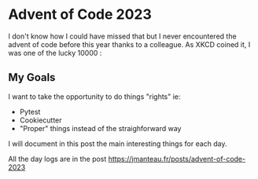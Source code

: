 # Advent of Code 2023

I don't know how I could have missed that but I never encountered the advent of code before this year thanks to a colleague.
As XKCD coined it, I was one of the lucky 10000 :


## My Goals

I want to take the opportunity to do things "rights" ie:
 * Pytest
 * Cookiecutter
 * "Proper" things instead of the straighforward way

I will document in this post the main interesting things for each day.



All the day logs are in the post https://jmanteau.fr/posts/advent-of-code-2023

